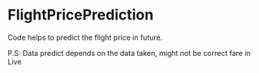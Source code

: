 # FlightPricePrediction
 Code helps to predict the flight price in future.
 
 P.S: Data predict depends on the data taken, might not be correct fare in Live
